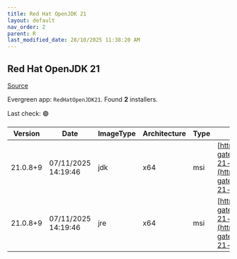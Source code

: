 ```yaml
---
title: Red Hat OpenJDK 21
layout: default
nav_order: 2
parent: R
last_modified_date: 28/10/2025 11:38:20 AM
---
```


## Red Hat OpenJDK 21

[Source](https://developers.redhat.com/products/openjdk/overview)

Evergreen app: `RedHatOpenJDK21`. Found **2** installers.

Last check: 🟢

| Version  | Date                | ImageType | Architecture | Type | URI                                                                                                                                                                                                                                                                    |
| -------- | ------------------- | --------- | ------------ | ---- | ---------------------------------------------------------------------------------------------------------------------------------------------------------------------------------------------------------------------------------------------------------------------- |
| 21.0.8+9 | 07/11/2025 14:19:46 | jdk       | x64          | msi  | [https://developers.redhat.com/content-gateway/file/pub/openjdk/adoptium/July_2025/java-21-openjdk-21.0.8.0.9-1.win.jdk.x86_64.msi](https://developers.redhat.com/content-gateway/file/pub/openjdk/adoptium/July_2025/java-21-openjdk-21.0.8.0.9-1.win.jdk.x86_64.msi) |
| 21.0.8+9 | 07/11/2025 14:19:46 | jre       | x64          | msi  | [https://developers.redhat.com/content-gateway/file/pub/openjdk/adoptium/July_2025/java-21-openjdk-21.0.8.0.9-1.win.jre.x86_64.msi](https://developers.redhat.com/content-gateway/file/pub/openjdk/adoptium/July_2025/java-21-openjdk-21.0.8.0.9-1.win.jre.x86_64.msi) |
